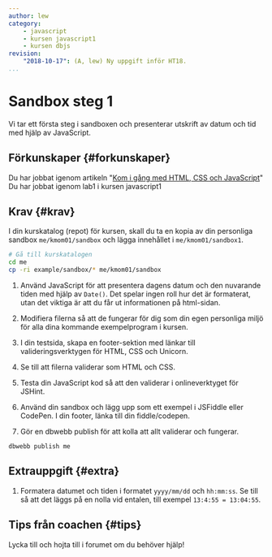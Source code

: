 ```yaml
---
author: lew
category:
    - javascript
    - kursen javascript1
    - kursen dbjs
revision:
    "2018-10-17": (A, lew) Ny uppgift inför HT18.
...
```

Sandbox steg 1
==================================

Vi tar ett första steg i sandboxen och presenterar utskrift av datum och tid med hjälp av JavaScript.

<!--more-->


Förkunskaper {#forkunskaper}
-----------------------

Du har jobbat igenom artikeln "[Kom i gång med HTML, CSS och JavaScript](kunskap/kom-i-gang-med-html-css-och-javascript)"  
Du har jobbat igenom lab1 i kursen javascript1


Krav {#krav}
-----------------------

I din kurskatalog (repot) för kursen, skall du ta en kopia av din personliga sandbox `me/kmom01/sandbox` och lägga innehållet i `me/kmom01/sandbox1`.

```bash
# Gå till kurskatalogen
cd me
cp -ri example/sandbox/* me/kmom01/sandbox
```

1. Använd JavaScript för att presentera dagens datum och den nuvarande tiden med hjälp av `Date()`. Det spelar ingen roll hur det är formaterat, utan det viktiga är att du får ut informationen på html-sidan.

1. Modifiera filerna så att de fungerar för dig som din egen personliga miljö för alla dina kommande exempelprogram i kursen.

1. I din testsida, skapa en footer-sektion med länkar till valideringsverktygen för HTML, CSS och Unicorn.

1. Se till att filerna validerar som HTML och CSS.

1. Testa din JavaScript kod så att den validerar i onlineverktyget för JSHint.

1. Använd din sandbox och lägg upp som ett exempel i JSFiddle eller CodePen. I din footer, länka till din fiddle/codepen.

1. Gör en dbwebb publish för att kolla att allt validerar och fungerar.

```text
dbwebb publish me
```



Extrauppgift {#extra}
-----------------------

1. Formatera datumet och tiden i formatet `yyyy/mm/dd` och `hh:mm:ss`. Se till så att det läggs på en nolla vid entalen, till exempel `13:4:55 = 13:04:55`.



Tips från coachen {#tips}
-----------------------

Lycka till och hojta till i forumet om du behöver hjälp!
